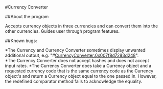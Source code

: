 #Currency Converter

##About the program

Accepts currency objects in three currencies and can convert them into the other currencies. Guides user through program features.

##Known bugs:

*The Currency and Currency Converter sometimes display unwanted additional output, e.g. "#<CurrencyConverter:0x007f8d7283d248>".  
*The Currency Converter does not accept hashes and does not accept input rates.
*The Currency Converter does take a Currency object and a requested currency code that is the same currency code as the Currency object's and return a Currency object equal to the one passed in. However, the redefined comparator method fails to acknowledge the equality.
